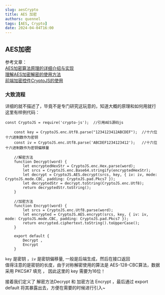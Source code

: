```yaml
---
slug: aesCrypto
title: AES 加密
authors: quennel
tags: [AES, Crypto]
date: 2024-04-04T16:00
---
```


## AES加密
参考文章：  
[AES加密算法原理的详细介绍与实现](https://blog.csdn.net/qq_28205153/article/details/55798628)  
[理解AES加密解密的使用方法](https://blog.csdn.net/vieri_32/article/details/48345023)  
[前端加密控件CryptoJS的使用](https://www.cnblogs.com/June2005/p/11429442.html)
### 大致流程
详细的就不描述了，毕竟不是专门研究这玩意的，知道大概的原理和如何用就行  
这里有样例代码：
```
const CryptoJS = require('crypto-js');  //引用AES源码js
    
    const key = CryptoJS.enc.Utf8.parse("1234123412ABCDEF");  //十六位十六进制数作为密钥
    const iv = CryptoJS.enc.Utf8.parse('ABCDEF1234123412');   //十六位十六进制数作为密钥偏移量
    
    //解密方法
    function Decrypt(word) {
        let encryptedHexStr = CryptoJS.enc.Hex.parse(word);
        let srcs = CryptoJS.enc.Base64.stringify(encryptedHexStr);
        let decrypt = CryptoJS.AES.decrypt(srcs, key, { iv: iv, mode: CryptoJS.mode.CBC, padding: CryptoJS.pad.Pkcs7 });
        let decryptedStr = decrypt.toString(CryptoJS.enc.Utf8);
        return decryptedStr.toString();
    }
    
    //加密方法
    function Encrypt(word) {
        let srcs = CryptoJS.enc.Utf8.parse(word);
        let encrypted = CryptoJS.AES.encrypt(srcs, key, { iv: iv, mode: CryptoJS.mode.CBC, padding: CryptoJS.pad.Pkcs7 });
        return encrypted.ciphertext.toString().toUpperCase();
    }
    
    export default {
        Decrypt ,
        Encrypt
    }
```

`key` 是密钥 ，`iv` 是密钥偏移量, 一般是后端生成，然后在接口返回  
值得注意的是密钥的长度，由于对称解密使用的算法是 AES-128-CBC算法，数据采用 PKCS#7 填充 ， 因此这里的 key 需要为16位！

接着我们定义了 解密方法Decrypt 和 加密方法 Encrypt ，最后通过 export default 将其暴露出去，方便在需要的时候进行引入~